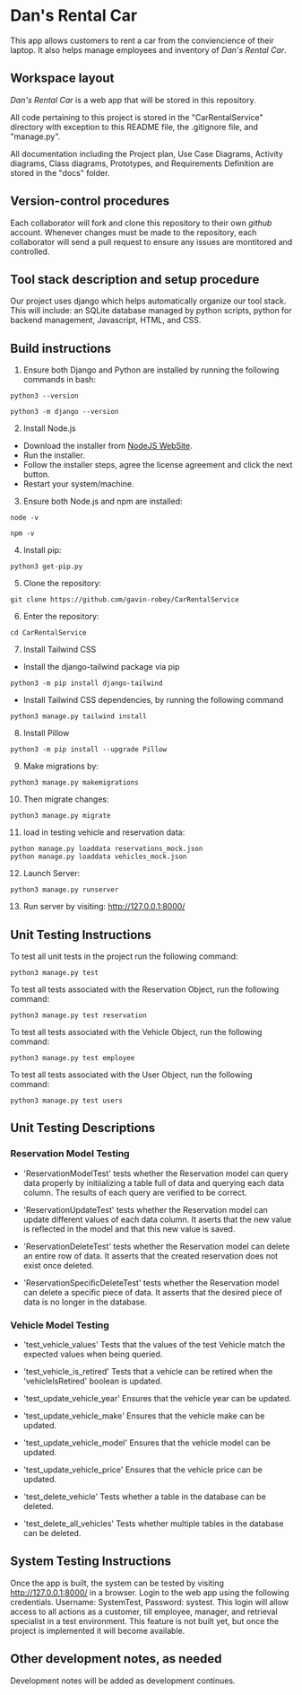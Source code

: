 # Dan's Rental Car

This app allows customers to rent a car from the conviencience of their laptop. It also helps manage employees and inventory of _Dan's Rental Car_.

## Workspace layout

_Dan's Rental Car_ is a web app that will be stored in this repository.

All code pertaining to this project is stored in the "CarRentalService" directory with exception to this README file, the .gitignore file, and "manage.py".

All documentation including the Project plan, Use Case Diagrams, Activity diagrams, Class diagrams, Prototypes, and Requirements Definition are stored in the "docs" folder.

## Version-control procedures

Each collaborator will fork and clone this repository to their own _github_ account. Whenever changes must be made to the repository, each collaborator will send a pull request to ensure any issues are montitored and controlled.

## Tool stack description and setup procedure

Our project uses django which helps automatically organize our tool stack. This will include: an SQLite database managed by python scripts, python for backend management, Javascript, HTML, and CSS.

## Build instructions

1. Ensure both Django and Python are installed by running the following commands in bash:

```terminal
python3 --version
```

```
python3 -m django --version
```

2. Install Node.js

- Download the installer from [NodeJS WebSite](https://nodejs.org/en).
- Run the installer.
- Follow the installer steps, agree the license agreement and click the next button.
- Restart your system/machine.

3. Ensure both Node.js and npm are installed:

```
node -v
```

```
npm -v
```

4. Install pip:

```
python3 get-pip.py
```

5. Clone the repository:

```
git clone https://github.com/gavin-robey/CarRentalService
```

6. Enter the repository:

```
cd CarRentalService
```

7. Install Tailwind CSS

- Install the django-tailwind package via pip

```
python3 -m pip install django-tailwind
```

- Install Tailwind CSS dependencies, by running the following command

```
python3 manage.py tailwind install
```

8. Install Pillow

```
python3 -m pip install --upgrade Pillow
```

9. Make migrations by:

```
python3 manage.py makemigrations
```

10. Then migrate changes:

```
python3 manage.py migrate
```

11. load in testing vehicle and reservation data:

```
python manage.py loaddata reservations_mock.json
python manage.py loaddata vehicles_mock.json
```

12. Launch Server:

```
python3 manage.py runserver
```

13. Run server by visiting: http://127.0.0.1:8000/

## Unit Testing Instructions

To test all unit tests in the project run the following command:

```
python3 manage.py test
```

To test all tests associated with the Reservation Object, run the following command:

```
python3 manage.py test reservation
```

To test all tests associated with the Vehicle Object, run the following command:

```
python3 manage.py test employee
```

To test all tests associated with the User Object, run the following command:

```
python3 manage.py test users
```

## Unit Testing Descriptions

### Reservation Model Testing

- 'ReservationModelTest' tests whether the Reservation model can query data properly by initiializing a table full of data and querying each data column. The results of each query are verified to be correct.

- 'ReservationUpdateTest' tests whether the Reservation model can update different values of each data column. It aserts that the new value is reflected in the model and that this new value is saved.

- 'ReservationDeleteTest' tests whether the Reservation model can delete an entire row of data. It asserts that the created reservation does not exist once deleted.

- 'ReservationSpecificDeleteTest' tests whether the Reservation model can delete a specific piece of data. It asserts that the desired piece of data is no longer in the database.

### Vehicle Model Testing

- 'test_vehicle_values' Tests that the values of the test Vehicle match the expected values when being queried.

- 'test_vehicle_is_retired' Tests that a vehicle can be retired when the 'vehicleIsRetired' boolean is updated.

- 'test_update_vehicle_year' Ensures that the vehicle year can be updated.

- 'test_update_vehicle_make' Ensures that the vehicle make can be updated.

- 'test_update_vehicle_model' Ensures that the vehicle model can be updated.

- 'test_update_vehicle_price' Ensures that the vehicle price can be updated.

- 'test_delete_vehicle' Tests whether a table in the database can be deleted.

- 'test_delete_all_vehicles' Tests whether multiple tables in the database can be deleted.

## System Testing Instructions

Once the app is built, the system can be tested by visiting http://127.0.0.1:8000/ in a browser. Login to the web app using the following credentials. Username: SystemTest, Password: systest. This login will allow access to all actions as a customer, till employee, manager, and retrieval specialist in a test environment. This feature is not built yet, but once the project is implemented it will become available.

## Other development notes, as needed

Development notes will be added as development continues.
